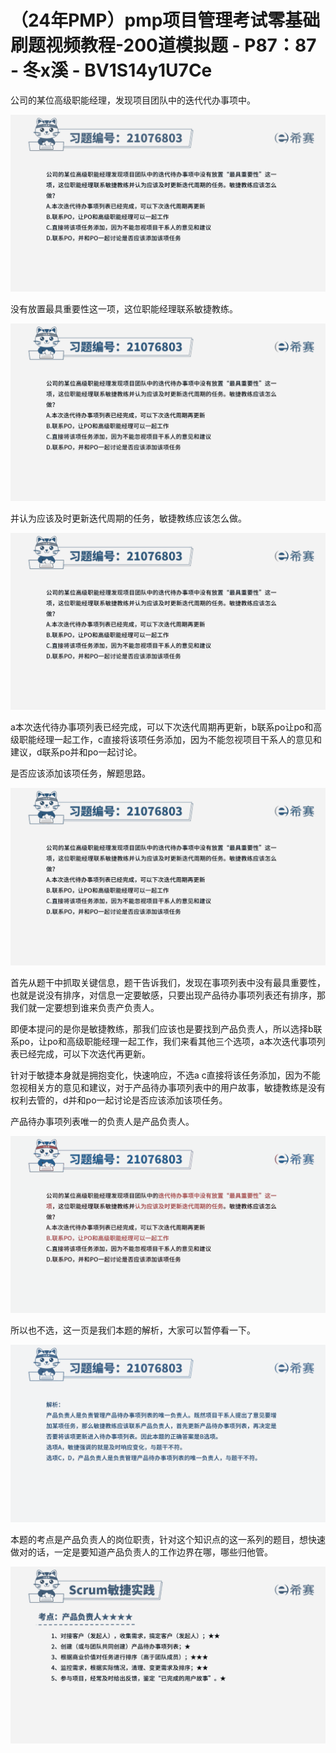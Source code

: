 # （24年PMP）pmp项目管理考试零基础刷题视频教程-200道模拟题 - P87：87 - 冬x溪 - BV1S14y1U7Ce

公司的某位高级职能经理，发现项目团队中的迭代代办事项中。

![](img/21fe5324726fb363c1d9f276e1658218_1.png)

没有放置最具重要性这一项，这位职能经理联系敏捷教练。

![](img/21fe5324726fb363c1d9f276e1658218_3.png)

并认为应该及时更新迭代周期的任务，敏捷教练应该怎么做。

![](img/21fe5324726fb363c1d9f276e1658218_5.png)

a本次迭代待办事项列表已经完成，可以下次迭代周期再更新，b联系po让po和高级职能经理一起工作，c直接将该项任务添加，因为不能忽视项目干系人的意见和建议，d联系po并和po一起讨论。

是否应该添加该项任务，解题思路。

![](img/21fe5324726fb363c1d9f276e1658218_7.png)

首先从题干中抓取关键信息，题干告诉我们，发现在事项列表中没有最具重要性，也就是说没有排序，对信息一定要敏感，只要出现产品待办事项列表还有排序，那我们就一定要想到谁来负责产负责人。

即便本提问的是你是敏捷教练，那我们应该也是要找到产品负责人，所以选择b联系po，让po和高级职能经理一起工作，我们来看其他三个选项，a本次迭代事项列表已经完成，可以下次迭代再更新。

针对于敏捷本身就是拥抱变化，快速响应，不选a c直接将该任务添加，因为不能忽视相关方的意见和建议，对于产品待办事项列表中的用户故事，敏捷教练是没有权利去管的，d并和po一起讨论是否应该添加该项任务。

产品待办事项列表唯一的负责人是产品负责人。

![](img/21fe5324726fb363c1d9f276e1658218_9.png)

所以也不选，这一页是我们本题的解析，大家可以暂停看一下。

![](img/21fe5324726fb363c1d9f276e1658218_11.png)

本题的考点是产品负责人的岗位职责，针对这个知识点的这一系列的题目，想快速做对的话，一定是要知道产品负责人的工作边界在哪，哪些归他管。



![](img/21fe5324726fb363c1d9f276e1658218_13.png)
